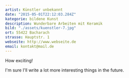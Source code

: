 ```yaml
---
artist: Künstler unbekannt
date: "2015-05-01T22:12:03.284Z"
kategorie: bildene Kunst
description: Wunderbare Arbeiten mit Keramik
bild: "./assets/kuenstler-7.jpg"
ort: 55422 Bacharach
strasse: Hauptstr. 1
webseite: http://www.webseite.de
email: kontakt@mail.de
---
```


How exciting!

I'm sure I'll write a lot more interesting things in the future.

